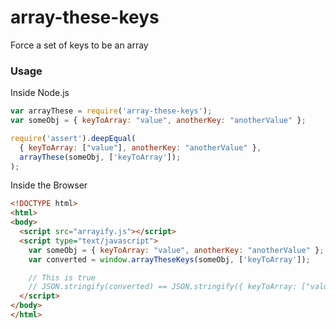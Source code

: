 # array-these-keys
Force a set of keys to be an array


### Usage

Inside Node.js

```javascript
var arrayThese = require('array-these-keys');
var someObj = { keyToArray: "value", anotherKey: "anotherValue" };

require('assert').deepEqual(
  { keyToArray: ["value"], anotherKey: "anotherValue" },
  arrayThese(someObj, ['keyToArray']);
);

```

Inside the Browser

```html
<!DOCTYPE html>
<html>
<body>
  <script src="arrayify.js"></script>
  <script type="text/javascript">
    var someObj = { keyToArray: "value", anotherKey: "anotherValue" };
    var converted = window.arrayTheseKeys(someObj, ['keyToArray']);

    // This is true
    // JSON.stringify(converted) == JSON.stringify({ keyToArray: ["value"], anotherKey: "anotherValue" })
  </script>  
</body>
</html>
```
